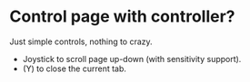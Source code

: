 # Control page with controller?

Just simple controls, nothing to crazy.

- Joystick to scroll page up-down (with sensitivity support).
- (Y) to close the current tab.
